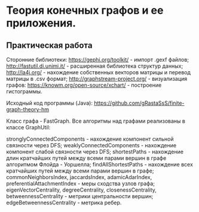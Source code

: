# Теория конечных графов и ее приложения. 
## Практическая работа

Сторонние библиотеки:
https://gephi.org/toolkit/ - импорт .gexf файлов;
http://fastutil.di.unimi.it/ - расширенная библиотека структур данных;
http://la4j.org/ - нахождение собственных векторов матрицы и перевод матрицы в .csv формат;
http://graphstream-project.org/ - визуализация графов:
https://knowm.org/open-source/xchart/ - построение гистограммы.

Исходный код программы (Java): 
https://github.com/gRastaSsS/finite-graph-theory-hm

Класс графа - FastGraph.
Все алгоритмы над графами реализованы в классе GraphUtil:

stronglyConnectedComponents - нахождение компонент сильной связности через DFS;
weaklyConnectedComponents - нахождение компонент слабой связности через DFS;
shortestPaths - нахождение длин кратчайших путей между всеми парами вершин в графе алгоритмом Флойда - Уоршелла;
findAllShortestPaths - нахождение всех кратчайших путей между всеми парами вершин в графе;
commonNeighborsIndex, jaccardsIndex, adamicAdarIndex, preferentialAttachmentIndex - меры сходства узлов графа;
eigenVectorCentrality, degreeCentrality, closenessCentrality, betweennessCentrality - метрики центральности вершин;
edgeBetweennessCentrality - метрика ребер.
